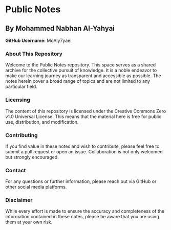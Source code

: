 <title>README: Public Notes by Mohammed Nabhan Al-Yahyai</title>

<h1>Public Notes</h1>

<h2>By Mohammed Nabhan Al-Yahyai</h2>
<p><strong>GitHub Username:</strong> MoAly7yaei</p>

<h3>About This Repository</h3>
<p>
    Welcome to the Public Notes repository. This space serves as a shared archive for the collective pursuit of knowledge.
    It is a noble endeavor to make our learning journey as transparent and accessible as possible.
    The notes herein cover a broad range of topics and are not limited to any particular field.
</p>

<h3>Licensing</h3>
<p>
    The content of this repository is licensed under the Creative Commons Zero v1.0 Universal License. 
    This means that the material here is free for public use, distribution, and modification.
</p>

<h3>Contributing</h3>
<p>
    If you find value in these notes and wish to contribute, please feel free to submit a pull request or open an issue. 
    Collaboration is not only welcomed but strongly encouraged.
</p>

<h3>Contact</h3>
<p>
    For any questions or further information, please reach out via GitHub or other social media platforms.
</p>

<h3>Disclaimer</h3>
<p>
    While every effort is made to ensure the accuracy and completeness of the information contained in these notes, 
    please be aware that you are using them at your own risk.
</p>
